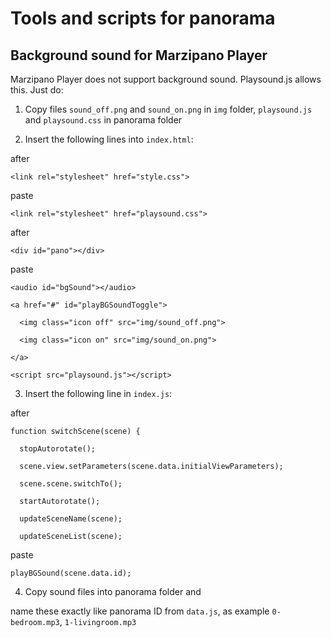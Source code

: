 # Tools and scripts for panorama
## Background sound for Marzipano Player
Marzipano Player does not support background sound. Playsound.js allows this.
Just do:

1. Copy files `sound_off.png` and `sound_on.png` in `img` folder, `playsound.js` and `playsound.css` in panorama folder

2. Insert the following lines into `index.html`:

after

`<link rel="stylesheet" href="style.css">`

paste

`<link rel="stylesheet" href="playsound.css">`

after

`<div id="pano"></div>`

paste

`<audio id="bgSound"></audio>`

`<a href="#" id="playBGSoundToggle">`

`  <img class="icon off" src="img/sound_off.png">`

`  <img class="icon on" src="img/sound_on.png">`

`</a>`

`<script src="playsound.js"></script>`

3. Insert the following line in `index.js`:

after

`function switchScene(scene) {`

`  stopAutorotate();`

`  scene.view.setParameters(scene.data.initialViewParameters);`

`  scene.scene.switchTo();`

`  startAutorotate();`

`  updateSceneName(scene);`

`  updateSceneList(scene);`

  paste

  `playBGSound(scene.data.id);`

4. Copy sound files into panorama folder and

name these exactly like panorama ID from `data.js`, as example `0-bedroom.mp3`, `1-livingroom.mp3`
